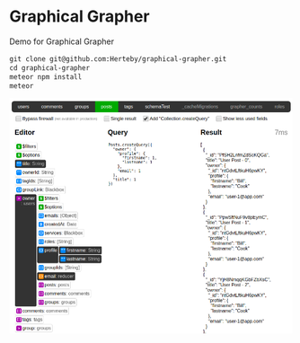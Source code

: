 # Graphical Grapher
Demo for Graphical Grapher

```
git clone git@github.com:Herteby/graphical-grapher.git
cd graphical-grapher
meteor npm install
meteor

```
![](https://raw.githubusercontent.com/Herteby/graphical-grapher/master/screenshot.png)